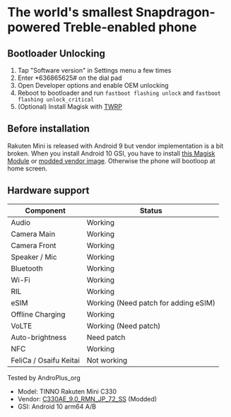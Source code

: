 # The world's smallest Snapdragon-powered Treble-enabled phone

## Bootloader Unlocking
1. Tap "Software version" in Settings menu a few times
2. Enter *636865625# on the dial pad
3. Open Developer options and enable OEM unlocking
4. Reboot to bootloader and run `fastboot flashing unlock` and `fastboot flashing unlock_critical`
5. (Optional) Install Magisk with [TWRP](https://drive.google.com/drive/folders/15LQok1lNR55gutIScnle6KIp6fdhwhR7?usp=sharing)

## Before installation
Rakuten Mini is released with Android 9 but vendor implementation is a bit broken. When you install Android 10 GSI, you have to install [this Magisk Module](https://github.com/AndroPlus-org/magisk-module-c330-gsi/releases) or [modded vendor image](https://drive.google.com/file/d/1_YDpV9-Wbbbvdjd2eGF1ofSGorc8xaq9/view?usp=sharing). Otherwise the phone will bootloop at home screen.

## Hardware support
| Component | Status |
|-|-|
| Audio | Working |
| Camera Main | Working|
| Camera Front | Working
| Speaker / Mic | Working |
| Bluetooth | Working |
| Wi-Fi | Working |
| RIL | Working |
| eSIM | Working (Need patch for adding eSIM) |
| Offline Charging | Working |
| VoLTE | Working (Need patch) |
| Auto-brightness | Need patch |
| NFC | Working |
| FeliCa / Osaifu Keitai | Not working |

Tested by AndroPlus_org
- Model: TINNO Rakuten Mini C330
- Vendor: [C330AE_9.0_RMN_JP_72_SS](https://drive.google.com/drive/folders/1m_IjpigWlYz35E_SJdQrfMLNpMVS_dKc?usp=sharing) (Modded)
- GSI: Android 10 arm64 A/B